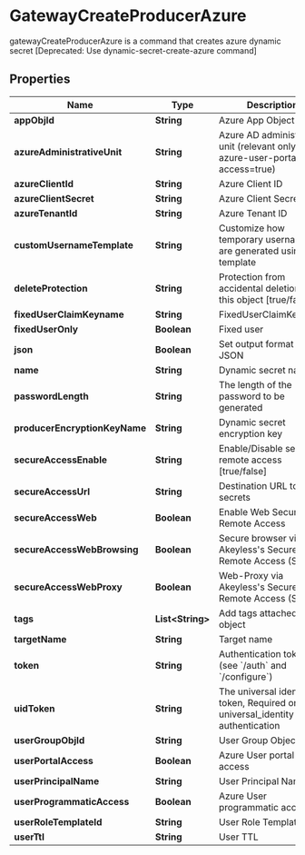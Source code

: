 

# GatewayCreateProducerAzure

gatewayCreateProducerAzure is a command that creates azure dynamic secret [Deprecated: Use dynamic-secret-create-azure command]

## Properties

| Name | Type | Description | Notes |
|------------ | ------------- | ------------- | -------------|
|**appObjId** | **String** | Azure App Object Id |  [optional] |
|**azureAdministrativeUnit** | **String** | Azure AD administrative unit (relevant only when azure-user-portal-access&#x3D;true) |  [optional] |
|**azureClientId** | **String** | Azure Client ID |  [optional] |
|**azureClientSecret** | **String** | Azure Client Secret |  [optional] |
|**azureTenantId** | **String** | Azure Tenant ID |  [optional] |
|**customUsernameTemplate** | **String** | Customize how temporary usernames are generated using go template |  [optional] |
|**deleteProtection** | **String** | Protection from accidental deletion of this object [true/false] |  [optional] |
|**fixedUserClaimKeyname** | **String** | FixedUserClaimKeyname |  [optional] |
|**fixedUserOnly** | **Boolean** | Fixed user |  [optional] |
|**json** | **Boolean** | Set output format to JSON |  [optional] |
|**name** | **String** | Dynamic secret name |  |
|**passwordLength** | **String** | The length of the password to be generated |  [optional] |
|**producerEncryptionKeyName** | **String** | Dynamic secret encryption key |  [optional] |
|**secureAccessEnable** | **String** | Enable/Disable secure remote access [true/false] |  [optional] |
|**secureAccessUrl** | **String** | Destination URL to inject secrets |  [optional] |
|**secureAccessWeb** | **Boolean** | Enable Web Secure Remote Access |  [optional] |
|**secureAccessWebBrowsing** | **Boolean** | Secure browser via Akeyless&#39;s Secure Remote Access (SRA) |  [optional] |
|**secureAccessWebProxy** | **Boolean** | Web-Proxy via Akeyless&#39;s Secure Remote Access (SRA) |  [optional] |
|**tags** | **List&lt;String&gt;** | Add tags attached to this object |  [optional] |
|**targetName** | **String** | Target name |  [optional] |
|**token** | **String** | Authentication token (see &#x60;/auth&#x60; and &#x60;/configure&#x60;) |  [optional] |
|**uidToken** | **String** | The universal identity token, Required only for universal_identity authentication |  [optional] |
|**userGroupObjId** | **String** | User Group Object Id |  [optional] |
|**userPortalAccess** | **Boolean** | Azure User portal access |  [optional] |
|**userPrincipalName** | **String** | User Principal Name |  [optional] |
|**userProgrammaticAccess** | **Boolean** | Azure User programmatic access |  [optional] |
|**userRoleTemplateId** | **String** | User Role Template Id |  [optional] |
|**userTtl** | **String** | User TTL |  [optional] |




